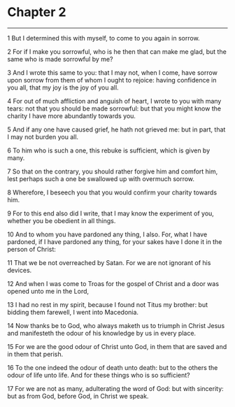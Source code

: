 # Chapter 2

***

1 But I determined this with myself, to come to you again in sorrow.

2 For if I make you sorrowful, who is he then that can make me glad, but the same who is made sorrowful by me?

3 And I wrote this same to you: that I may not, when I come, have sorrow upon sorrow from them of whom I ought to rejoice: having confidence in you all, that my joy is the joy of you all.

4 For out of much affliction and anguish of heart, I wrote to you with many tears: not that you should be made sorrowful: but that you might know the charity I have more abundantly towards you.

5 And if any one have caused grief, he hath not grieved me: but in part, that I may not burden you all.

6 To him who is such a one, this rebuke is sufficient, which is given by many.

7 So that on the contrary, you should rather forgive him and comfort him, lest perhaps such a one be swallowed up with overmuch sorrow.

8 Wherefore, I beseech you that you would confirm your charity towards him.

9 For to this end also did I write, that I may know the experiment of you, whether you be obedient in all things.

10 And to whom you have pardoned any thing, I also. For, what I have pardoned, if I have pardoned any thing, for your sakes have I done it in the person of Christ:

11 That we be not overreached by Satan. For we are not ignorant of his devices.

12 And when I was come to Troas for the gospel of Christ and a door was opened unto me in the Lord,

13 I had no rest in my spirit, because I found not Titus my brother: but bidding them farewell, I went into Macedonia.

14 Now thanks be to God, who always maketh us to triumph in Christ Jesus and manifesteth the odour of his knowledge by us in every place.

15 For we are the good odour of Christ unto God, in them that are saved and in them that perish.

16 To the one indeed the odour of death unto death: but to the others the odour of life unto life. And for these things who is so sufficient?

17 For we are not as many, adulterating the word of God: but with sincerity: but as from God, before God, in Christ we speak.

